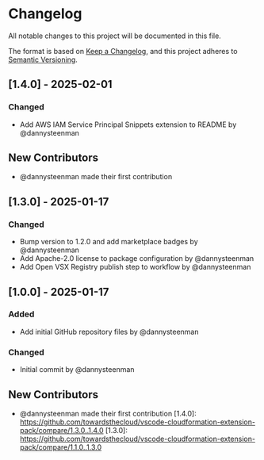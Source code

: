 # Changelog

All notable changes to this project will be documented in this file.

The format is based on [Keep a Changelog](https://keepachangelog.com/en/1.0.0/),
and this project adheres to [Semantic Versioning](https://semver.org/spec/v2.0.0.html).

## [1.4.0] - 2025-02-01

### Changed
- Add AWS IAM Service Principal Snippets extension to README by @dannysteenman

## New Contributors
* @dannysteenman made their first contribution
## [1.3.0] - 2025-01-17

### Changed
- Bump version to 1.2.0 and add marketplace badges by @dannysteenman
- Add Apache-2.0 license to package configuration by @dannysteenman
- Add Open VSX Registry publish step to workflow by @dannysteenman

## [1.0.0] - 2025-01-17

### Added
- Add initial GitHub repository files by @dannysteenman

### Changed
- Initial commit by @dannysteenman

## New Contributors
* @dannysteenman made their first contribution
[1.4.0]: https://github.com/towardsthecloud/vscode-cloudformation-extension-pack/compare/1.3.0..1.4.0
[1.3.0]: https://github.com/towardsthecloud/vscode-cloudformation-extension-pack/compare/1.1.0..1.3.0

<!-- generated by git-cliff -->
